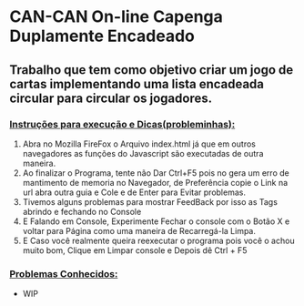 <h1>CAN-CAN On-line Capenga Duplamente Encadeado</h1>

<h2>Trabalho que tem como objetivo criar um jogo de cartas implementando uma lista encadeada circular para circular os jogadores.</h2>


<u><h3>Instruções para execução e Dicas(probleminhas):</h3></u>
<ol><li>Abra no Mozilla FireFox o Arquivo index.html já que em outros navegadores as funções do Javascript são executadas de outra maneira.</li>
<li>Ao finalizar o Programa, tente não Dar Ctrl+F5 pois no gera um erro de mantimento de memoria no Navegador, de Preferência copie o Link na url abra outra guia e Cole e de Enter para Evitar problemas.</li>
<li>Tivemos alguns problemas para mostrar FeedBack por isso as Tags  abrindo e fechando no Console</li>
<li>E Falando em Console, Experimente Fechar o console com o Botão X e voltar para Página como uma maneira de Recarregá-la Limpa.</li>
<li>E Caso você realmente queira reexecutar o programa pois você o achou muito bom, Clique em Limpar console e Depois dê Ctrl + F5</li>
</ol>

<u><h3>Problemas Conhecidos: </h3></u>
<ul>
  <li>WIP</li>
</ul>